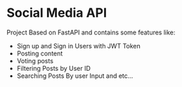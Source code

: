 # Social Media API
Project Based on FastAPI and contains some features like:
- Sign up and Sign in Users with JWT Token
- Posting content
- Voting posts
- Filtering Posts by User ID
- Searching Posts By user Input and etc...
